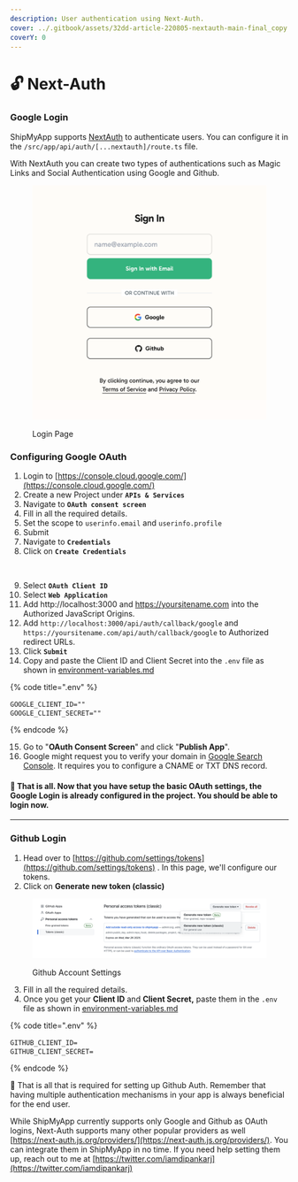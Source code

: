 ```yaml
---
description: User authentication using Next-Auth.
cover: ../.gitbook/assets/32dd-article-220805-nextauth-main-final_copy.jpg
coverY: 0
---
```


# 🔓 Next-Auth

### Google Login

ShipMyApp supports [NextAuth](https://next-auth.js.org/) to authenticate users. You can configure it in the `/src/app/api/auth/[...nextauth]/route.ts` file.

With NextAuth you can create two types of authentications such as Magic Links and Social Authentication using Google and Github.

<figure><img src="../.gitbook/assets/signin.png" alt=""><figcaption><p>Login Page</p></figcaption></figure>

### Configuring Google OAuth

1. Login to [https://console.cloud.google.com/](https://console.cloud.google.com/)
2. Create a new Project under **`APIs & Services`**
3. Navigate to **`OAuth consent screen`**
4. Fill in all the required details.
5. Set the scope to `userinfo.email` and `userinfo.profile`
6. Submit
7. Navigate to **`Credentials`**
8. Click on **`Create Credentials`**

<figure><img src="../.gitbook/assets/Screenshot 2024-04-03 at 3.00.13 PM.png" alt=""><figcaption></figcaption></figure>

9. Select **`OAuth Client ID`**
10. Select **`Web Application`**
11. Add http://localhost:3000 and https://yoursitename.com into the Authorized JavaScript Origins.
12. Add `http://localhost:3000/api/auth/callback/google` and `https://yoursitename.com/api/auth/callback/google` to Authorized redirect URLs.
13. Click **`Submit`**
14. Copy and paste the Client ID and Client Secret into the `.env` file as shown in [environment-variables.md](../environment-variables.md "mention")

{% code title=".env" %}
```
GOOGLE_CLIENT_ID=""
GOOGLE_CLIENT_SECRET=""
```
{% endcode %}

15. Go to "**OAuth Consent Screen**" and click "**Publish App**".
16. Google might request you to verify your domain in [Google Search Console](https://search.google.com/search-console). It requires you to configure a CNAME or TXT DNS record.

#### 👏 That is all. Now that you have setup the basic OAuth settings, the Google Login is already configured in the project. You should be able to login now.

***

### Github Login

1. Head over to [https://github.com/settings/tokens](https://github.com/settings/tokens) . In this page, we'll configure our tokens.
2. Click on **Generate new token (classic)**

<figure><img src="../.gitbook/assets/image (2) (1) (1).png" alt=""><figcaption><p>Github Account Settings</p></figcaption></figure>

3. Fill in all the required details.
4. Once you get your **Client ID** and **Client Secret,** paste them in the `.env` file as shown in [environment-variables.md](../environment-variables.md "mention")

{% code title=".env" %}
```
GITHUB_CLIENT_ID=
GITHUB_CLIENT_SECRET=
```
{% endcode %}

👏 That is all that is required for setting up Github Auth. Remember that having multiple authentication mechanisms in your app is always beneficial for the end user.&#x20;

While ShipMyApp currently supports only Google and Github as OAuth logins, Next-Auth supports many other popular providers as well [https://next-auth.js.org/providers/](https://next-auth.js.org/providers/). You can integrate them in ShipMyApp in no time. If you need help setting them up, reach out to me at [https://twitter.com/iamdipankarj](https://twitter.com/iamdipankarj)
